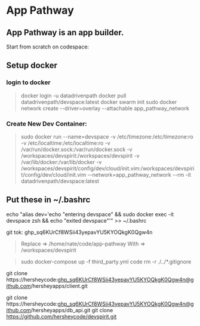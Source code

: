 # App Pathway

## App Pathway is an app builder.

Start from scratch on codespace:

## Setup docker
### login to docker
> docker login -u datadrivenpath
> docker pull datadrivenpath/devspace:latest
> docker swarm init
> sudo docker network create --driver=overlay --attachable app_pathway_network

### Create New Dev Container: 
> sudo docker run --name=devspace         -v /etc/timezone:/etc/timezone:ro         -v /etc/localtime:/etc/localtime:ro         -v /var/run/docker.sock:/var/run/docker.sock         -v /workspaces/devspirit:/workspaces/devspirit         -v /var/lib/docker:/var/lib/docker         -v /workspaces/devspirit/config/dev/cloud/init.vim:/workspaces/devspirit/config/dev/cloud/init.vim          --network=app_pathway_network          --rm -it datadrivenpath/devspace:latest

## Put these in ~/.bashrc 

echo "alias dev='echo "entering devspace" && sudo docker exec -it devspace zsh && echo "exited devspace"'" >> ~/.bashrc

git tok: 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

> Replace  => /home/nate/code/app-pathway With  => /workspaces/devspirit


> sudo docker-compose up -f third_party.yml code
rm -r ./../*.gitignore

git clone https://hersheycode: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@github.com/hersheyapps/client.git

git clone https://hersheycode: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@github.com/hersheyapps/db_api.git
git clone https://github.com/hersheycode/devspirit.git